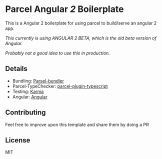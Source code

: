 # Parcel Angular *2* Boilerplate
This is a Angular 2 boilerplate for using parcel to build/serve an angular 2 app.

*This currently is using ANGULAR 2 BETA, which is the old beta version of Angular.*

*Probably not a good idea to use this in production.*

## Details
* Bundling: [Parsel-bundler](https://github.com/parcel-bundler/parcel)
* Parcel-TypeChecker: [parcel-plugin-typescript](https://github.com/fathyb/parcel-plugin-typescript)
* Testing: [Karma](https://github.com/karma-runner/karma)
* Angular: [Angular](https://github.com/angular/angular)

## Contributing
Feel free to improve upon this template and share them by doing a PR

## License
MIT
